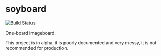 # soyboard

[![Build
Status](https://travis-ci.org/lily-mayfield/soyboard.svg?branch=master)](https://travis-ci.org/lily-mayfield/soyboard)

One-board imageboard.

This project is in alpha, it is poorly documented and very messy, it is not
recommended for production.
